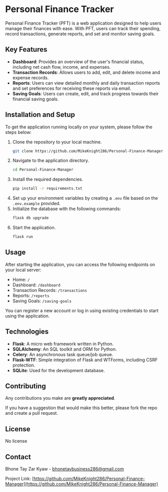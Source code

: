 # Personal Finance Tracker

Personal Finance Tracker (PFT) is a web application designed to help users manage their finances with ease. With PFT, users can track their spending, record transactions, generate reports, and set and monitor saving goals.

## Key Features

- **Dashboard**: Provides an overview of the user's financial status, including net cash flow, income, and expenses.
- **Transaction Records**: Allows users to add, edit, and delete income and expense records.
- **Reports**: Users can view detailed monthly and daily transaction reports and set preferences for receiving these reports via email.
- **Saving Goals**: Users can create, edit, and track progress towards their financial saving goals.

## Installation and Setup

To get the application running locally on your system, please follow the steps below:

1. Clone the repository to your local machine.
   ```bash
   git clone https://github.com/MikeKnight286/Personal-Finance-Manager
   ```
2. Navigate to the application directory.
   ```bash
   cd Personal-Finance-Manager
   ```
3. Install the required dependencies.
   ```bash
   pip install -r requirements.txt
   ```
4. Set up your environment variables by creating a `.env` file based on the `.env.example` provided.
5. Initialize the database with the following commands:
   ```bash
   flask db upgrade
   ```
6. Start the application.
   ```bash
   flask run
   ```

## Usage

After starting the application, you can access the following endpoints on your local server:

- Home: `/`
- Dashboard: `/dashboard`
- Transaction Records: `/transactions`
- Reports: `/reports`
- Saving Goals: `/saving-goals`

You can register a new account or log in using existing credentials to start using the application.

## Technologies

- **Flask**: A micro web framework written in Python.
- **SQLAlchemy**: An SQL toolkit and ORM for Python.
- **Celery**: An asynchronous task queue/job queue.
- **Flask-WTF**: Simple integration of Flask and WTForms, including CSRF protection.
- **SQLite**: Used for the development database.

## Contributing

Any contributions you make are **greatly appreciated**.

If you have a suggestion that would make this better, please fork the repo and create a pull request.

## License

No license

## Contact

Bhone Tay Zar Kyaw - bhonetaybusiness286@gmail.com

Project Link: [https://github.com/MikeKnight286/Personal-Finance-Manager](https://github.com/MikeKnight286/Personal-Finance-Manager)

